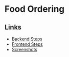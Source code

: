 # Food Ordering

## Links

- [Backend Steps](https://github.com/sumitbatwani/food_ordering/tree/main/backend)
- [Frontend Steps](https://github.com/sumitbatwani/food_ordering/blob/main/frontend/README.md)
- [Screenshots](https://docs.google.com/document/d/e/2PACX-1vQVvIbFRSgl0sV8S4hia8vWQP_BcMh283JDF7gbO6R7ecwT-vWo1CFx7ME_c4BPIQr6oA5QKx-X_d-Z/pub)

